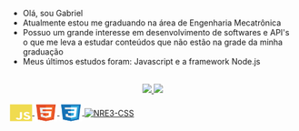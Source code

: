 - Olá, sou Gabriel
- Atualmente estou me graduando na área de Engenharia Mecatrônica
- Possuo um grande interesse em desenvolvimento de softwares e API's o que me leva a estudar conteúdos que não estão na grade da minha graduação 
- Meus últimos estudos foram: Javascript e a framework Node.js
<br>
<div align="center">
  <a href="https://github.com/GabrielNRE3">
  <img height="180em" src="https://github-readme-stats.vercel.app/api?username=GabrielNRE3&show_icons=false&theme=dracula&include_all_commits=true&count_private=true"/>
  <img height="180em" src="https://github-readme-stats.vercel.app/api/top-langs/?username=GabrielNRE3&layout=compact&langs_count=7&theme=dracula"/>
</div>

<div style="display: inline_block"><br>
  <img align="center" alt="NRE3-Js" height="30" width="40" src="https://raw.githubusercontent.com/devicons/devicon/master/icons/javascript/javascript-plain.svg">
  <img align="center" alt="NRE3-HTML" height="30" width="40" src="https://raw.githubusercontent.com/devicons/devicon/master/icons/html5/html5-original.svg">
  <img align="center" alt="NRE3-CSS" height="30" width="40" src="https://raw.githubusercontent.com/devicons/devicon/master/icons/css3/css3-original.svg">
  <img align="center" alt="NRE3-CSS" height="50" width="60" src="https://cdn.jsdelivr.net/gh/devicons/devicon/icons/nodejs/nodejs-original-wordmark.svg">
</div>

